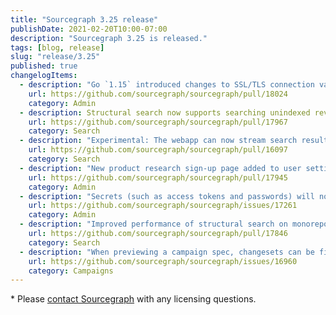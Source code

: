 ```yaml
---
title: "Sourcegraph 3.25 release"
publishDate: 2021-02-20T10:00-07:00
description: "Sourcegraph 3.25 is released."
tags: [blog, release]
slug: "release/3.25"
published: true
changelogItems:
  - description: "Go `1.15` introduced changes to SSL/TLS connection validation which requires certificates to include a `SAN`. This field was not included in older certificates and clients relied on the `CN` field. You might see an error like `x509: certificate relies on legacy Common Name field`. We recommend that customers using Sourcegraph with an external database that is connected using SSL/TLS check whether the certificate is up to date. AWS RDS customers please reference <a href=\"https://docs.aws.amazon.com/AmazonRDS/latest/UserGuide/UsingWithRDS.SSL-certificate-rotation.html\">AWS' documentation on updating the SSL/TLS certificate</a> for steps to rotate your certificate."
    url: https://github.com/sourcegraph/sourcegraph/pull/18024
    category: Admin
  - description: Structural search now supports searching unindexed revisions and indexed branches other than default.
    url: https://github.com/sourcegraph/sourcegraph/pull/17967
    category: Search
  - description: "Experimental: The webapp can now stream search results to the client, improving search performance. To enable it, add `{ \"experimentalFeatures\": { \"searchStreaming\": true } }` in user settings."
    url: https://github.com/sourcegraph/sourcegraph/pull/16097
    category: Search
  - description: "New product research sign-up page added to user settings. Users can now opt in to participate in user research and provide feedback. Use the new site config option `productResearchPage.enabled` to disable access to the product research sign-up page."
    url: https://github.com/sourcegraph/sourcegraph/pull/17945
    category: Admin
  - description: "Secrets (such as access tokens and passwords) will now appear as REDACTED when editing external service config, and in graphql API responses."
    url: https://github.com/sourcegraph/sourcegraph/issues/17261
    category: Admin
  - description: "Improved performance of structural search on monorepo deployments."
    url: https://github.com/sourcegraph/sourcegraph/pull/17846
    category: Search
  - description: "When previewing a campaign spec, changesets can be filtered by current state or the action(s) to be performed."
    url: https://github.com/sourcegraph/sourcegraph/issues/16960
    category: Campaigns
---
```

\* Please [contact Sourcegraph](https://about.sourcegraph.com/contact/sales/) with any licensing questions.

